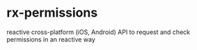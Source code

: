 # rx-permissions
reactive cross-platform (iOS, Android) API to request and check permissions in an reactive way
